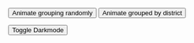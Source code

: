 <link href="style.css" rel="stylesheet" type="text/css" />

<button id="random-button">Animate grouping randomly</button>
<button id="grid-button">Animate grouped by district</button>


<button id="toggle-background">Toggle Darkmode</button>

<div id="filter-container">
</div>

<div id='my-canvas'>
</div>
<svg width="1000" height="900"></svg>

<script>
import d3 from "src/external/d3.v5.js"
import mp2 from "https://lively-kernel.org/lively4/BP2019RH1/scratch/individualsAsPoints/regl/npm-modules/npm-mouse-position.js"
import mb2 from "https://lively-kernel.org/lively4/BP2019RH1/scratch/individualsAsPoints/regl/npm-modules/npm-mouse-pressed.js" 

import { AVFParser } from "https://lively-kernel.org/voices/parsing-data/avf-parser.js"
import { ReGL } from "https://lively-kernel.org/lively4/BP2019RH1/scratch/individualsAsPoints/regl/npm-modules/regl-point-wrapper.js"
import { addSelectionEventListener } from "https://lively-kernel.org/lively4/BP2019RH1/scratch/individualsAsPoints/regl/point-selection.js"
import { Selector } from "https://lively-kernel.org/lively4/BP2019RH1/scratch/individualsAsPoints/regl/point-selection2.js"
import { Filterer } from "https://lively-kernel.org/lively4/BP2019RH1/scratch/individualsAsPoints/regl/point-filter.js"

// Some constants to use
const MAX_WIDTH = 1000;
const MAX_HEIGHT = 800;
const MAX_SPEED = 25;
const POINT_SIZE = 7;
const POINT_COUNT = 50000;

var divCanvas = lively.query(this, "#my-canvas")
var canvas = <canvas width="1000" height="800"></canvas>
var svg = lively.query(this, "svg")
var context = canvas.getContext("webgl") 
var regl = new ReGL(context)
var world = this

let t = 0

let attributes = ["gender", "district", "age"]

var selectPreferences = {"multipleSelect": false};

let backgroundColor = [255, 255, 255, 1]

divCanvas.appendChild(canvas)
divCanvas.appendChild(svg)

var mp = mp2(divCanvas)
var mb = mb2(divCanvas)


var filterer = new Filterer(attributes)
var selector = new Selector(this.parentElement, mb, mp, selectPreferences)

// Make scales
let colorScale = d3.scaleOrdinal(d3.schemeCategory10).domain(["male", "female"])
let xScale
let xAxis

// Filter

const drawPoints = () => { 
  // do nothing   
}


let removeScale = (containerElement) => {
  return () => { d3.select(containerElement).select("g").remove() }
}

let addScale = () => {
  d3.select(svg).append("g")
    .attr("class", "axis")
    .attr("transform", "translate(" + 0 + "," + 800 + ")")
    .call(xAxis)
  .selectAll("text")
    .attr("y", 0)
    .attr("x", 9)
    .attr("dy", ".35em")
    .attr("transform", "rotate(90)")
    .style("text-anchor", "start");
}

let removeAndAddScale = (containerElement) => {
  return () => { 
    d3.select(containerElement).select("g").remove();
    d3.select(svg).append("g")
    .attr("class", "axis")
    .attr("transform", "translate(" + 0 + "," + 800 + ")")
    .call(xAxis)
    .selectAll("text")
    .attr("y", 0)
    .attr("x", 9)
    .attr("dy", ".35em")
    .attr("transform", "rotate(90)")
    .style("text-anchor", "start");
  }
}

let getTargetPositionRandom = (point) => {
  return randomIntFromInterval(0, MAX_WIDTH)
}

let getTargetPositionDistrict = (point) => {
  return xScale(point.district) + randomIntFromInterval(10, xScale.bandwidth() - 10)
}

var points = []


addEvtListenerAnimation(lively.query(this, "#random-button"), getTargetPositionRandom, removeScale(svg))
addEvtListenerAnimation(lively.query(this, "#grid-button"), getTargetPositionDistrict, removeAndAddScale(svg))


lively.query(this, "#toggle-background").addEventListener("click", () => {
  backgroundColor = [255-backgroundColor[0], 255-backgroundColor[1], 255-backgroundColor[2],1]
  regl.setBackgroundColor({r: backgroundColor[0], g: backgroundColor[1], b: backgroundColor[2]})
  
  //drawPoints()
})

function initDistrictScale(data) {
  const uniqueDistrict = [...new Set(data.map(item => item.district))];
  let scale = d3.scaleBand().domain(uniqueDistrict).range([0, MAX_WIDTH])
  return scale
}

function initColorScale(data) {
  const uniqueGender = [...new Set(data.map(item => item.gender))];
  let scale = d3.scaleOrdinal(d3.schemeCategory10).domain(uniqueGender)
  return scale
}

//------- Data Helpers ---------//

function randomFromInterval(min, max) {
  return Math.random() * (max - min + 1) + min;
}

function randomIntFromInterval(min, max) {
  return Math.floor(randomFromInterval(min, max));
}

function initData(data) {
  let result = data
  
  for (var i = 0; i < result.length; i++) {
    let x = randomIntFromInterval(POINT_SIZE, MAX_WIDTH)
    let y = randomIntFromInterval(POINT_SIZE, MAX_HEIGHT)
    
    result[i]["drawing"] = {
      id: i,
      y: y,
      x: x,
      sy: y,
      sx: x,
      highlighted: false,
      size: POINT_SIZE,
      color: d3.rgb(colorScale(result[i].gender)),
      defaultColor: d3.rgb(colorScale(result[i].gender)),
    };
  }
  
  return result
}

//------- EventListener ---------//
function addEvtListenerAnimation(button, getTargetPosition, beforeAnimation) {
  button.addEventListener("click", () => {
    const duration = 2000
    const ease = d3.easeCubic
    
    beforeAnimation()
    
    points.forEach((point) => {
      point.drawing.x = getTargetPosition(point)
    });
    
    var currentPoints = filterer.getFilteredData(points)
    
    let timer = d3.timer((elapsed) => {
      /*const t = Math.min(1, ease(elapsed / duration))

      regl.animatePoints({
        points: currentPoints,
        tick: t,
      })*/
      
      t = Math.min(1, ease(elapsed / duration))

      if (t === 1) {
        timer.stop()
        points.forEach(point => {point.drawing.sx = point.drawing.x; point.drawing.sy = point.drawing.y})
        t = 0
      }
    })
  })
}

AVFParser.loadCompressedIndividualsWithKeysFromFile().then(result => {
  let data = result
  
  points = initData(data)
  
  xScale = initDistrictScale(points)
  colorScale = initColorScale(points)
  xAxis = d3.axisBottom(xScale)

  filterer.initFilterSelectBoxes(lively.query(world, "#filter-container"), points, world, drawPoints)
  //addSelectionEventListener(points, drawPoints, mb, mp, this.parentElement, selectPreferences)
  selector.init(points, drawPoints)
  selector.start()
  
  drawPoints()
  
  debugger
  
  animationFrame();
})

let animationFrame = () => {
  xScale = initDistrictScale(filterer.getFilteredData(points))
  colorScale = initColorScale(filterer.getFilteredData(points))
  xAxis = d3.axisBottom(xScale)
  
  debugger
  
  regl.animatePoints({
    points: filterer.getFilteredData(points),
    tick: t,
  });
  
  animationFrame();
}


</script>

